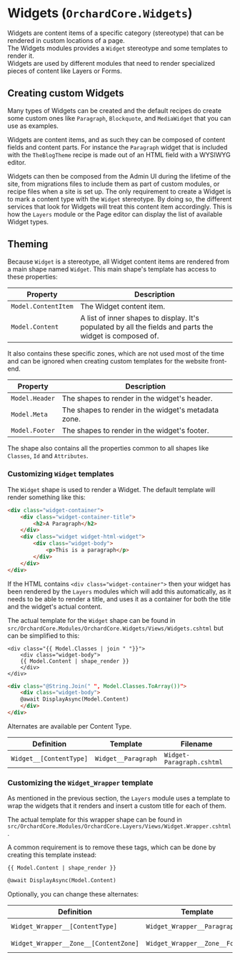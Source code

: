 # Widgets (`OrchardCore.Widgets`)

Widgets are content items of a specific category (stereotype) that can be rendered in custom locations of a page.  
The Widgets modules provides a `Widget` stereotype and some templates to render it.  
Widgets are used by different modules that need to render specialized pieces of content like Layers or Forms.

## Creating custom Widgets

Many types of Widgets can be created and the default recipes do create some custom ones like `Paragraph`, `Blockquote`, and `MediaWidget` that you can 
use as examples.

Widgets are content items, and as such they can be composed of content fields and content parts. For instance the `Paragraph` widget that is included with the 
`TheBlogTheme` recipe is made out of an HTML field with a WYSIWYG editor.

Widgets can then be composed from the Admin UI during the lifetime of the site, from migrations files to include them as part of custom modules, or recipe files
when a site is set up. The only requirement to create a Widget is to mark a content type with the `Widget` stereotype. By doing so, the different services that look
for Widgets will treat this content item accordingly. This is how the `Layers` module or the Page editor can display the list of available Widget types.

## Theming

Because `Widget` is a stereotype, all Widget content items are rendered from a main shape named `Widget`.
This main shape's template has access to these properties:

| Property | Description |
| --------- | ------------ |
| `Model.ContentItem` | The Widget content item. |
| `Model.Content` | A list of inner shapes to display. It's populated by all the fields and parts the widget is composed of. |

It also contains these specific zones, which are not used most of the time and can be ignored when creating custom templates for the website front-end.

| Property | Description |
| --------- | ------------ |
| `Model.Header` | The shapes to render in the widget's header. |
| `Model.Meta` | The shapes to render in the widget's metadata zone. |
| `Model.Footer` | The shapes to render in the widget's footer. |

The shape also contains all the properties common to all shapes like `Classes`, `Id` and `Attributes`.

### Customizing `Widget` templates

The `Widget` shape is used to render a Widget. The default template will render something like this:

```html
<div class="widget-container">
    <div class="widget-container-title">
        <h2>A Paragraph</h2>
    </div>
    <div class="widget widget-html-widget">
        <div class="widget-body">
            <p>This is a paragraph</p>
        </div>
    </div>
</div>
```

If the HTML contains `<div class="widget-container">` then your widget has been rendered by the `Layers` modules which will add this automatically, as it needs to 
be able to render a title, and uses it as a container for both the title and the widget's actual content.

The actual template for the `Widget` shape can be found in `src/OrchardCore.Modules/OrchardCore.Widgets/Views/Widgets.cshtml` but can be simplified to this:

``` liquid tab="Liquid"
<div class="{{ Model.Classes | join " "}}">
    <div class="widget-body">
    {{ Model.Content | shape_render }}
    </div>
</div>
```

``` html tab="Razor"
<div class="@String.Join(" ", Model.Classes.ToArray())">
    <div class="widget-body">
    @await DisplayAsync(Model.Content)
    </div>
</div>
```

Alternates are available per Content Type.

| Definition | Template | Filename|
| ---------- | --------- | ------------ |
| `Widget__[ContentType]` | `Widget__Paragraph` | `Widget-Paragraph.cshtml` |

### Customizing the `Widget_Wrapper` template

As mentioned in the previous section, the `Layers` module uses a template to wrap the widgets that it renders and insert a custom title for each of them.

The actual template for this wrapper shape can be found in `src/OrchardCore.Modules/OrchardCore.Layers/Views/Widget.Wrapper.cshtml`.

A common requirement is to remove these tags, which can be done by creating this template instead:

``` liquid tab="Liquid"
{{ Model.Content | shape_render }}
```

``` html tab="Razor"
@await DisplayAsync(Model.Content)
```

Optionally, you can change these alternates:

| Definition | Template | Filename|
| ---------- | --------- | ------------ |
| `Widget_Wrapper__[ContentType]` | `Widget_Wrapper__Paragraph` | `Widget-Paragraph.Wrapper.cshtml` |
| `Widget_Wrapper__Zone__[ContentZone]` | `Widget_Wrapper__Zone__Footer` | `Widget-Zone-Footer.Wrapper.cshtml` |

